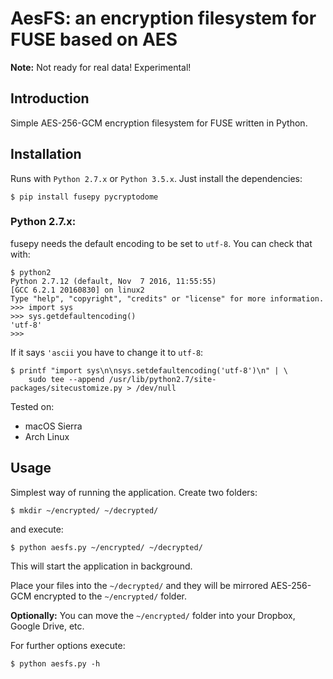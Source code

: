 # AesFS: an encryption filesystem for FUSE based on AES

**Note:** Not ready for real data! Experimental!

## Introduction

Simple AES-256-GCM encryption filesystem for FUSE written in Python.

## Installation

Runs with `Python 2.7.x` or `Python 3.5.x`. Just install the dependencies:

```
$ pip install fusepy pycryptodome
```

### Python 2.7.x:

fusepy needs the default encoding to be set to `utf-8`. You can check that with:
```
$ python2
Python 2.7.12 (default, Nov  7 2016, 11:55:55)
[GCC 6.2.1 20160830] on linux2
Type "help", "copyright", "credits" or "license" for more information.
>>> import sys
>>> sys.getdefaultencoding()
'utf-8'
>>>
```

If it says `'ascii` you have to change it to `utf-8`:
```
$ printf "import sys\n\nsys.setdefaultencoding('utf-8')\n" | \
    sudo tee --append /usr/lib/python2.7/site-packages/sitecustomize.py > /dev/null
```

Tested on:

* macOS Sierra
* Arch Linux

## Usage

Simplest way of running the application. Create two folders:

```
$ mkdir ~/encrypted/ ~/decrypted/
```

and execute:

```
$ python aesfs.py ~/encrypted/ ~/decrypted/
```

This will start the application in background.

Place your files into the `~/decrypted/` and they will be mirrored AES-256-GCM
encrypted to the `~/encrypted/` folder.

**Optionally:** You can move the `~/encrypted/` folder into your Dropbox, Google
Drive, etc.

For further options execute:

```
$ python aesfs.py -h
```

